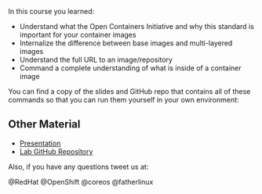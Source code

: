 In this course you learned:

- Understand what the Open Containers Initiative and why this standard is important for your container images
- Internalize the difference between base images and multi-layered images
- Understand the full URL to an image/repository
- Command a complete understanding of what is inside of a container image

You can find a copy of the slides and GitHub repo that contains all of these commands so that you can run them yourself in your own environment:

## Other Material
- [Presentation](https://goo.gl/wnB7JK)
- [Lab GitHub Repository](https://github.com/openshift-labs/learn-katacoda)

Also, if you have any questions tweet us at:

@RedHat @OpenShift @coreos @fatherlinux
